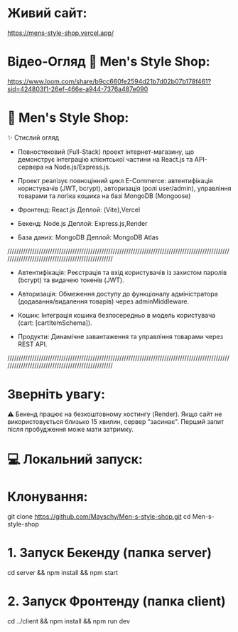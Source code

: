 # Живий сайт: 
https://mens-style-shop.vercel.app/

# Відео-Огляд 👕 Men's Style Shop: 
https://www.loom.com/share/b9cc660fe2594d21b7d02b07b178f461?sid=424803f1-26ef-466e-a944-7376a487e090

# 👕 Men's Style Shop: 

✨ Стислий огляд

- Повностековий (Full-Stack) проект інтернет-магазину, що демонструє інтеграцію клієнтської частини на React.js та API-сервера на Node.js/Express.js.

- Проект реалізує повноцінний цикл E-Commerce: автентифікація користувачів (JWT, bcrypt), авторизація (ролі user/admin), управління товарами та логіка кошика на базі MongoDB (Mongoose)

- Фронтенд: React.js Деплой: (Vite),Vercel

- Бекенд: Node.js Деплой: Express.js,Render

- База даних: MongoDB Деплой: MongoDB Atlas

//////////////////////////////////////////////////////////////////////////////////////////////////////////////////////////////////////////////////

- Автентифікація: Реєстрація та вхід користувачів із захистом паролів (bcrypt) та видачею токенів (JWT).

- Авторизація: Обмеження доступу до функціоналу адміністратора (додавання/видалення товарів) через adminMiddleware.

- Кошик: Інтеграція кошика безпосередньо в модель користувача (cart: [cartItemSchema]).

- Продукти: Динамічне завантаження та управління товарами через REST API.

//////////////////////////////////////////////////////////////////////////////////////////////////////////////////////////////////////////////////
# Зверніть увагу: 
⚠️ Бекенд працює на безкоштовному хостингу (Render). Якщо сайт не використовується близько 15 хвилин, сервер "засинає". Перший запит після пробудження може мати затримку.

# 💻 Локальний запуск: 


# Клонування: 
git clone https://github.com/Mayschy/Men-s-style-shop.git
cd Men-s-style-shop

# 1. Запуск Бекенду (папка server)
cd server && npm install && npm start

# 2. Запуск Фронтенду (папка client)
cd ../client && npm install && npm run dev

